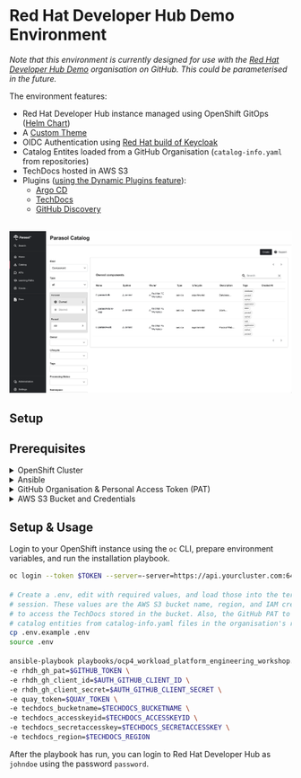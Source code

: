 # Red Hat Developer Hub Demo Environment

_Note that this environment is currently designed for use with the [Red Hat Developer Hub Demo](https://github.com/rhdh-demo-gh/) organisation on GitHub. This could be parameterised in the future._

The environment features:

* Red Hat Developer Hub instance managed using OpenShift GitOps ([Helm Chart](https://docs.redhat.com/en/documentation/red_hat_developer_hub/1.2/html/installing_red_hat_developer_hub_on_openshift_container_platform/assembly-install-rhdh-ocp#assembly-install-rhdh-ocp-helm))
* A [Custom Theme](https://docs.redhat.com/en/documentation/red_hat_developer_hub/1.2/html/getting_started_with_red_hat_developer_hub/assembly-customize-rhdh-theme)
* OIDC Authentication using [Red Hat build of Keycloak](https://access.redhat.com/products/red-hat-build-of-keycloak)
* Catalog Entites loaded from a GitHub Organisation (`catalog-info.yaml` from repositories)
* TechDocs hosted in AWS S3
* Plugins ([using the Dynamic Plugins feature](https://docs.redhat.com/en/documentation/red_hat_developer_hub/1.1/html/administration_guide_for_red_hat_developer_hub/rhdh-installing-dynamic-plugins)):
    * [Argo CD](https://docs.redhat.com/en/documentation/red_hat_developer_hub/1.2/html/configuring_plugins_in_red_hat_developer_hub/rhdh-installing-dynamic-plugins#rhdh-argocd)
    * [TechDocs](https://docs.redhat.com/en/documentation/red_hat_developer_hub/1.2/html/administration_guide_for_red_hat_developer_hub/assembly-techdocs-plugin_assembly-admin-templates)
    * [GitHub Discovery](https://backstage.io/docs/integrations/github/discovery/)


<div align="center">
    <br>
	<img width="800" alt="A customised Catalog Page in Red Hat Developer Hub" src="rhdh-custom.png">
</div>

## Setup

## Prerequisites

<details>

<summary>OpenShift Cluster</summary>

Requires an OpenShift 4.16 cluster. It's possible to use a 
[Single Node OpenShift on AWS](https://developers.redhat.com/articles/2024/04/29/how-install-single-node-openshift-aws#installing_the_ocp_client_and_getting_the_installation_program)
with SSL certificates [configured using Certbot](https://gist.github.com/evanshortiss/c60e0cb394ffa8610ee76bd64e1c3d52).

</details>

<details>

<summary>Ansible</summary>

This repository has been tested with Ansible 2.17.4 on macOS, using
[`pipx`](https://github.com/pypa/pipx) to manage the Python environment for
Ansible and dependecnies.

```bash
brew install pipx
pipx ensurepath

# Install Ansible
pipx install --include-deps ansible

# Install dependencies required by the playbooks
pipx inject ansible kubernetes jmespath
```
</details>

<details>

<summary>GitHub Organisation & Personal Access Token (PAT)</summary>

A [GitHub Personal Access Token](https://docs.github.com/en/authentication/keeping-your-account-and-data-secure/managing-your-personal-access-tokens#about-personal-access-tokens)
is required to provide Red Hat Developer Hub (Backstage) plugins with
authenticated access to the GitHub API.

1. Create a [new GitHub Organisation](https://github.com/organizations/new) with repositories similar to the [Red Hat Developer Hub Demo Organisation](https://github.com/rhdh-demo-gh/). 
1. Allow access using fine-grained personal access in the organisation's settings.
1. [Create a fine-graind personal access token](https://github.com/settings/personal-access-tokens/new) from your account with the following configuration:
    * Repository access: All respositories
    * Permissions: (Read) Contents, (Read) Commit Statuses

Depending on your choices in step 2 above, an organisation administrator might
need to approve the token before it can be used.

</details>

<details>
<summary>AWS S3 Bucket and Credentials</summary>

TODO: Steps to create a R/W IAM Role to publish TechDocs and 

</details>

## Setup & Usage

Login to your OpenShift instance using the `oc` CLI, prepare environment
variables, and run the installation playbook.

```bash
oc login --token $TOKEN --server=-server=https://api.yourcluster.com:6443

# Create a .env, edit with required values, and load those into the terminal
# session. These values are the AWS S3 bucket name, region, and IAM credentials
# to access the TechDocs stored in the bucket. Also, the GitHub PAT to load
# catalog entities from catalog-info.yaml files in the organisation's repos
cp .env.example .env
source .env

ansible-playbook playbooks/ocp4_workload_platform_engineering_workshop.yml \
-e rhdh_gh_pat=$GITHUB_TOKEN \
-e rhdh_gh_client_id=$AUTH_GITHUB_CLIENT_ID \
-e rhdh_gh_client_secret=$AUTH_GITHUB_CLIENT_SECRET \
-e quay_token=$QUAY_TOKEN \
-e techdocs_bucketname=$TECHDOCS_BUCKETNAME \
-e techdocs_accesskeyid=$TECHDOCS_ACCESSKEYID \
-e techdocs_secretaccesskey=$TECHDOCS_SECRETACCESSKEY \
-e techdocs_region=$TECHDOCS_REGION
```

After the playbook has run, you can login to Red Hat Developer Hub as `johndoe`
using the password `password`.